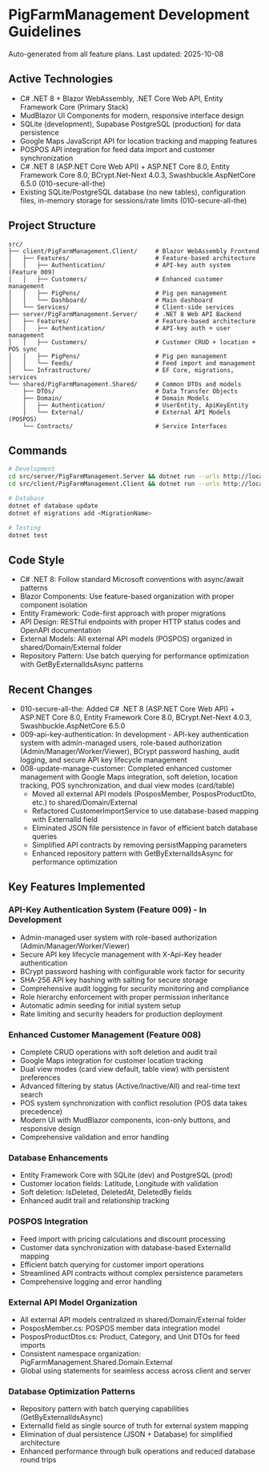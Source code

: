 # PigFarmManagement Development Guidelines

Auto-generated from all feature plans. Last updated: 2025-10-08

## Active Technologies
- C# .NET 8 + Blazor WebAssembly, .NET Core Web API, Entity Framework Core (Primary Stack)
- MudBlazor UI Components for modern, responsive interface design
- SQLite (development), Supabase PostgreSQL (production) for data persistence
- Google Maps JavaScript API for location tracking and mapping features
- POSPOS API integration for feed data import and customer synchronization
- C# .NET 8 (ASP.NET Core Web API) + ASP.NET Core 8.0, Entity Framework Core 8.0, BCrypt.Net-Next 4.0.3, Swashbuckle.AspNetCore 6.5.0 (010-secure-all-the)
- Existing SQLite/PostgreSQL database (no new tables), configuration files, in-memory storage for sessions/rate limits (010-secure-all-the)

## Project Structure
```
src/
├── client/PigFarmManagement.Client/     # Blazor WebAssembly Frontend
│   ├── Features/                        # Feature-based architecture
│   │   ├── Authentication/              # API-key auth system (Feature 009)
│   │   ├── Customers/                   # Enhanced customer management
│   │   ├── PigPens/                     # Pig pen management
│   │   └── Dashboard/                   # Main dashboard
│   └── Services/                        # Client-side services
├── server/PigFarmManagement.Server/     # .NET 8 Web API Backend
│   ├── Features/                        # Feature-based architecture
│   │   ├── Authentication/              # API-key auth + user management
│   │   ├── Customers/                   # Customer CRUD + location + POS sync
│   │   ├── PigPens/                     # Pig pen management
│   │   └── Feeds/                       # Feed import and management
│   └── Infrastructure/                  # EF Core, migrations, services
└── shared/PigFarmManagement.Shared/     # Common DTOs and models
    ├── DTOs/                            # Data Transfer Objects
    ├── Domain/                          # Domain Models
    │   ├── Authentication/              # UserEntity, ApiKeyEntity
    │   └── External/                    # External API Models (POSPOS)
    └── Contracts/                       # Service Interfaces
```

## Commands
```bash
# Development
cd src/server/PigFarmManagement.Server && dotnet run --urls http://localhost:5000
cd src/client/PigFarmManagement.Client && dotnet run --urls http://localhost:7000

# Database
dotnet ef database update
dotnet ef migrations add <MigrationName>

# Testing
dotnet test
```

## Code Style
- C# .NET 8: Follow standard Microsoft conventions with async/await patterns
- Blazor Components: Use feature-based organization with proper component isolation
- Entity Framework: Code-first approach with proper migrations
- API Design: RESTful endpoints with proper HTTP status codes and OpenAPI documentation
- External Models: All external API models (POSPOS) organized in shared/Domain/External folder
- Repository Pattern: Use batch querying for performance optimization with GetByExternalIdsAsync patterns

## Recent Changes
- 010-secure-all-the: Added C# .NET 8 (ASP.NET Core Web API) + ASP.NET Core 8.0, Entity Framework Core 8.0, BCrypt.Net-Next 4.0.3, Swashbuckle.AspNetCore 6.5.0
- 009-api-key-authentication: In development - API-key authentication system with admin-managed users, role-based authorization (Admin/Manager/Worker/Viewer), BCrypt password hashing, audit logging, and secure API key lifecycle management
- 008-update-manage-customer: Completed enhanced customer management with Google Maps integration, soft deletion, location tracking, POS synchronization, and dual view modes (card/table)
  - Moved all external API models (PosposMember, PosposProductDto, etc.) to shared/Domain/External
  - Refactored CustomerImportService to use database-based mapping with ExternalId field
  - Eliminated JSON file persistence in favor of efficient batch database queries
  - Simplified API contracts by removing persistMapping parameters
  - Enhanced repository pattern with GetByExternalIdsAsync for performance optimization

## Key Features Implemented
### API-Key Authentication System (Feature 009) - In Development
- Admin-managed user system with role-based authorization (Admin/Manager/Worker/Viewer)
- Secure API key lifecycle management with X-Api-Key header authentication
- BCrypt password hashing with configurable work factor for security
- SHA-256 API key hashing with salting for secure storage
- Comprehensive audit logging for security monitoring and compliance
- Role hierarchy enforcement with proper permission inheritance
- Automatic admin seeding for initial system setup
- Rate limiting and security headers for production deployment

### Enhanced Customer Management (Feature 008)
- Complete CRUD operations with soft deletion and audit trail
- Google Maps integration for customer location tracking
- Dual view modes (card view default, table view) with persistent preferences
- Advanced filtering by status (Active/Inactive/All) and real-time text search
- POS system synchronization with conflict resolution (POS data takes precedence)
- Modern UI with MudBlazor components, icon-only buttons, and responsive design
- Comprehensive validation and error handling

### Database Enhancements
- Entity Framework Core with SQLite (dev) and PostgreSQL (prod)
- Customer location fields: Latitude, Longitude with validation
- Soft deletion: IsDeleted, DeletedAt, DeletedBy fields
- Enhanced audit trail and relationship tracking

### POSPOS Integration
- Feed import with pricing calculations and discount processing
- Customer data synchronization with database-based ExternalId mapping
- Efficient batch querying for customer import operations
- Streamlined API contracts without complex persistence parameters
- Comprehensive logging and error handling

### External API Model Organization
- All external API models centralized in shared/Domain/External folder
- PosposMember.cs: POSPOS member data integration model
- PosposProductDtos.cs: Product, Category, and Unit DTOs for feed imports
- Consistent namespace organization: PigFarmManagement.Shared.Domain.External
- Global using statements for seamless access across client and server

### Database Optimization Patterns
- Repository pattern with batch querying capabilities (GetByExternalIdsAsync)
- ExternalId field as single source of truth for external system mapping
- Elimination of dual persistence (JSON + Database) for simplified architecture
- Enhanced performance through bulk operations and reduced database round trips

<!-- MANUAL ADDITIONS START -->
<!-- MANUAL ADDITIONS END -->
